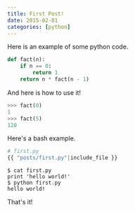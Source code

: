 ```yaml
---
title: First Post!
date: 2015-02-01
categories: [python]
---
```


Here is an example of some python code.

```python
def fact(n):
    if n == 0:
        return 1
    return n * fact(n - 1)
```

And here is how to use it!

```python
>>> fact(0)
1
>>> fact(5)
120
```

Here's a bash example.

```python
# first.py
{{ "posts/first.py"|include_file }}
```

```{.terminal}
$ cat first.py
print 'hello world!'
$ python first.py
hello world!
```

That's it!
